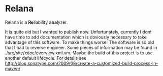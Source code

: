 # Relana

Relana is a **Rel**iability **ana**lyzer.

It is quite old but I wanted to publish now.
Unfortunately, currently I dont have time to add documentation
which is obviously necessary to take advantage of this software.
To make things worse: The software is so old that I had to reverse engineer.
Some pieces of information may be found in ./src/site/xdoc/overview.xml.vm. 
Maybe the build of this project is to use another default lifecycle. 
For details see 
http://blog.sonatype.com/2009/08/create-a-customized-build-process-in-maven/
